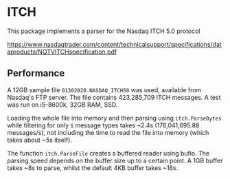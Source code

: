 # ITCH

This package implements a parser for the Nasdaq ITCH 5.0 protocol

https://www.nasdaqtrader.com/content/technicalsupport/specifications/dataproducts/NQTVITCHspecification.pdf

## Performance

A 12GB sample file `01302020.NASDAQ_ITCH50` was used, available from Nasdaq's FTP server. The file contains 423,285,709 ITCH messages. A test was run on i5-8600k, 32GB RAM, SSD.

Loading the whole file into memory and then parsing using `itch.ParseBytes` while filtering for only `S` message types takes ~2.4s (176,041,695.88 messages/s), not including the time to read the file into memory (which takes about ~5s itself).

The function `itch.ParseFile` creates a buffered reader using bufio. The parsing speed depends on the buffer size up to a certain point. A 1GB buffer takes ~8s to parse, whilst the default 4KB buffer takes ~18s.
